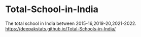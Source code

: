 # Total-School-in-India
The total school in India between 2015-16,2019-20,2021-2022.
https://deepakstats.github.io/Total-Schools-in-India/
